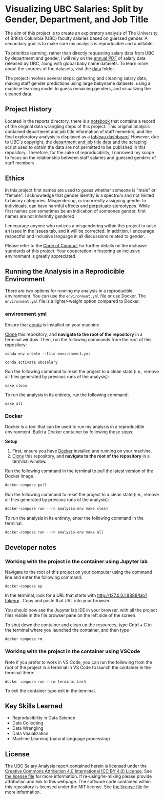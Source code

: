 # Visualizing UBC Salaries: Split by Gender, Department, and Job Title

The aim of this project is to create an exploratory analysis of The University of British Columbia (UBC) faculty salaries based on guessed gender. A secondary goal is to make sure my analysis is reproducible and auditable.

To prioritize learning, rather than directly requesting salary data from UBC by department and gender, I will rely on the [annual PDF](https://finance.ubc.ca/reporting-planning-analysis/financial-reports) of salary data released by UBC, along with global baby name datasets. To learn more about the sources of the datasets, visit the [data](data) folder.

The project involves several steps: gathering and cleaning salary data, making staff gender predictions using large babyname datasets, using a machine learning model to guess remaining genders, and visualizing the cleaned data.

## Project History 

Located in the reports directory, there is a [notebook](reports/UBC_salary_analysis.ipynb) that contains a record of the original data wrangling steps of this project. This original analysis contained department and job title information of staff memebrs, and the final exploratory analysis is displayed as a [tableau dashboard](https://public.tableau.com/views/2023UBCSalariesJobTitleDepartmentandGuessedGender/Dashboard1?:language=en-US&:sid=&:display_count=n&:origin=viz_share_link). However, due to UBC's copyright, the [department and job title data](https://www.directory.ubc.ca/index.cfm) and the scraping script used to obtain the data are not permitted to be published in this repository. Therefore, for the sake of reproducibility, I narrowed my scope to focus on the relationship between staff salaries and guessed genders of staff members.

## Ethics

In this project first names are used to guess whether someone is "male" or "female". I acknowledge that gender identity is a spectrum and not limited to binary categories. Misgendering, or incorrectly assigning gender to individuals, can have harmful effects and perpetuate stereotypes. While first names can sometimes be an indication of someones gender, first names are not inherintly gendered. 

I encourage anyone who notices a misgendering within this project to raise an issue in the issues tab, and it will be corrected. In addition, I encourage respectful and inclusive language in all discussions related to gender. 

Please refer to the [Code of Conduct](CODE_OF_CONDUCT.md) for further details on the inclusive standards of this project. Your cooperation in fostering an inclusive environment is greatly appreciated.


## Running the Analysis in a Reprodicible Environment

There are two options for running my analysis in a reproducible environment. You can use the `environment.yml` file or use Docker. The `environment.yml` file is a lighter-weight option compared to Docker. 

### environment.yml

Ensure that [conda](https://docs.anaconda.com/free/miniconda/miniconda-install/) is installed on your machine.

[Clone](https://docs.github.com/en/repositories/creating-and-managing-repositories/cloning-a-repository) this repository, and **navigate to the root of the repository** in a terminal window. Then, run the following commands from the root of this repository:

```{bash}
conda env create --file environment.yml
```

```{bash}
conda activate ubcsalary
```

Run the following command to reset the project to a clean state (i.e., remove all files generated by previous runs of the analysis):

```{bash}
make clean
```
To run the analysis in its entirety, run the following command:

```{bash}
make all
```

### Docker

Docker is a tool that can be used to run my analysis in a reproducible environment. Build a Docker container by following these steps:

**Setup**

1. First, ensure you have [Docker](https://www.docker.com/products/docker-desktop/) installed and running on your machine.
2. [Clone](https://docs.github.com/en/repositories/creating-and-managing-repositories/cloning-a-repository) this repository, and **navigate to the root of the repository** in a terminal window.

Run the following command in the terminal to pull the latest version of the Docker Image.

```bash
docker-compose pull
```
Run the following command to reset the project to a clean state (i.e., remove all files generated by previous runs of the analysis):

```bash
docker-compose run --rm analysis-env make clean
```

To run the analysis in its entirety, enter the following command in the terminal:

```bash
docker-compose run --rm analysis-env make all
```


## Developer notes

### Working with the project in the container using Jupyter lab

Navigate to the root of this project on your computer using the command line and enter the following command:

```{bash}
docker-compose up
```

In the terminal, look for a URL that starts with http://127.0.0.1:8888/lab?token= . Copy and paste that URL into your browser.

You should now see the Jupyter lab IDE in your browser, with all the project files visible in the file browser pane on the left side of the screen.

To shut down the container and clean up the resources, type Cntrl + C in the terminal where you launched the container, and then type

```{bash}
docker compose rm
```

### Working with the project in the container using VSCode
Note if you prefer to work in VS Code, you can run the following from the root of the project in a terminal in VS Code to launch the container in the terminal there:

```{bash}
docker compose run --rm terminal bash
```

To exit the container type exit in the terminal.


## Key Skills Learned
- Reproducibility in Data Science
- Data Collecting
- Data Wrangling
- Data Visualization
- Machine Learning (natural language processing)

## License

The UBC Salary Analysis report contained herein is licensed under the
[Creative Commons Attribution 4.0 International (CC BY 4.0) License](https://creativecommons.org/licenses/by/4.0/legalcode).
See [the license file](LICENSE.md) for more information. If
re-using/re-mixing please provide attribution and link to this webpage.
The software code contained within this repository is licensed under the
MIT license. See [the license file](LICENSE.md) for more information.
